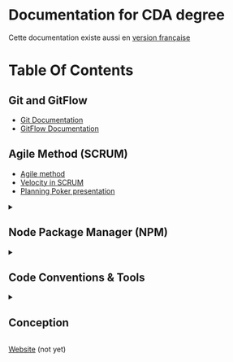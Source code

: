 # Documentation for CDA degree

Cette documentation existe aussi en [version française](README.md)

# Table Of Contents

## Git and GitFlow

- [Git Documentation](1-basics/01-git/en/article.md)
- [GitFlow Documentation](1-basics/02-gitflow/en/article.md)

## Agile Method (SCRUM)

- [Agile method](1-basics/03-methodology/01-agile-method/en/article.md)
- [Velocity in SCRUM](1-basics/03-methodology/02-velocity/en/article.md)
- [Planning Poker presentation](1-basics/03-methodology/03-planning-poker/en/article.md)


<details>
<summary><h2>Node Package Manager (NPM)</h2></summary>

- [NPM Documentation](1-basics/04-npm/en/article.md)

</details>
<details>
<summary><h2>Code Conventions & Tools</h2></summary>

- [Code conventions](2-code-style/01-code-conventions/en/article.md)
- [Linters Documentation](2-code-style/02-linter/en/article.md)
- [Formatters with Prettier](2-code-style/03-prettier/en/article.md)
- [Clean Code References](2-code-style/04-clean-code-references/en/article.md)

</details>
<details>
<summary><h2>Conception</h2></summary>

- [Conception introduction](3-conception/01-get-started/en/article.md)

</details>

[Website](http://concepteur-developpeur.com/) (not yet)